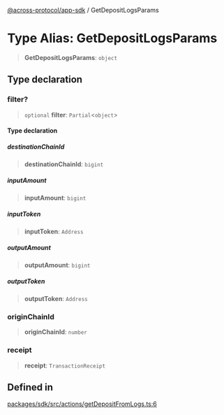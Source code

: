[@across-protocol/app-sdk](../README.md) / GetDepositLogsParams

# Type Alias: GetDepositLogsParams

> **GetDepositLogsParams**: `object`

## Type declaration

### filter?

> `optional` **filter**: `Partial`\<`object`\>

#### Type declaration

##### destinationChainId

> **destinationChainId**: `bigint`

##### inputAmount

> **inputAmount**: `bigint`

##### inputToken

> **inputToken**: `Address`

##### outputAmount

> **outputAmount**: `bigint`

##### outputToken

> **outputToken**: `Address`

### originChainId

> **originChainId**: `number`

### receipt

> **receipt**: `TransactionReceipt`

## Defined in

[packages/sdk/src/actions/getDepositFromLogs.ts:6](https://github.com/across-protocol/toolkit/blob/d027d7c23e7230b7b5f439570f9efd60c1d715ce/packages/sdk/src/actions/getDepositFromLogs.ts#L6)
